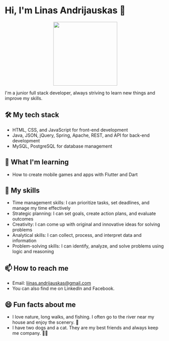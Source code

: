 # Hi, I'm Linas Andrijauskas 👋
<p align="center">
  <picture>
    <img src="https://static.wikia.nocookie.net/villains/images/c/c1/FGdq3m2UYAEjCfq.jpg/revision/latest/scale-to-width-down/1000?cb=20220319182854"  width="200" height="200">
  </picture>
</p>
I'm a junior full stack developer, always striving to learn new things and improve my skills.

## 🛠️ My tech stack
- HTML, CSS, and JavaScript for front-end development
- Java, JSON, jQuery, Spring, Apache, REST, and API for back-end development
- MySQL, PostgreSQL for database management

## 🌱 What I'm learning
- How to create mobile games and apps with Flutter and Dart

## 🚀 My skills
- Time management skills: I can prioritize tasks, set deadlines, and manage my time effectively
- Strategic planning: I can set goals, create action plans, and evaluate outcomes
- Creativity: I can come up with original and innovative ideas for solving problems
- Analytical skills: I can collect, process, and interpret data and information
- Problem-solving skills: I can identify, analyze, and solve problems using logic and reasoning

## 📫 How to reach me
- Email: liinas.andrijauskas@gmail.com
- You can also find me on LinkedIn and Facebook.

## 😄 Fun facts about me
- I love nature, long walks, and fishing. I often go to the river near my house and enjoy the scenery. 🎣
- I have two dogs and a cat. They are my best friends and always keep me company. 🐶🐱

